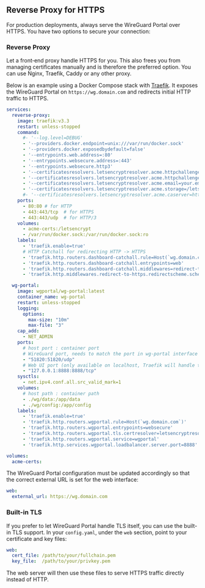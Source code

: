 ## Reverse Proxy for HTTPS

For production deployments, always serve the WireGuard Portal over HTTPS. You have two options to secure your connection:


### Reverse Proxy

Let a front‐end proxy handle HTTPS for you. This also frees you from managing certificates manually and is therefore the preferred option.
You can use Nginx, Traefik, Caddy or any other proxy. 

Below is an example using a Docker Compose stack with [Traefik](https://traefik.io/traefik/). 
It exposes the WireGuard Portal on `https://wg.domain.com` and redirects initial HTTP traffic to HTTPS.

```yaml
services:
  reverse-proxy:
    image: traefik:v3.3
    restart: unless-stopped
    command:
      #- '--log.level=DEBUG'
      - '--providers.docker.endpoint=unix:///var/run/docker.sock'
      - '--providers.docker.exposedbydefault=false'
      - '--entrypoints.web.address=:80'
      - '--entrypoints.websecure.address=:443'
      - '--entrypoints.websecure.http3'
      - '--certificatesresolvers.letsencryptresolver.acme.httpchallenge=true'
      - '--certificatesresolvers.letsencryptresolver.acme.httpchallenge.entrypoint=web'
      - '--certificatesresolvers.letsencryptresolver.acme.email=your.email@domain.com'
      - '--certificatesresolvers.letsencryptresolver.acme.storage=/letsencrypt/acme.json'
      #- '--certificatesresolvers.letsencryptresolver.acme.caserver=https://acme-staging-v02.api.letsencrypt.org/directory'  # just for testing
    ports:
      - 80:80 # for HTTP
      - 443:443/tcp  # for HTTPS
      - 443:443/udp  # for HTTP/3
    volumes:
      - acme-certs:/letsencrypt
      - /var/run/docker.sock:/var/run/docker.sock:ro
    labels:
      - 'traefik.enable=true'
      # HTTP Catchall for redirecting HTTP -> HTTPS
      - 'traefik.http.routers.dashboard-catchall.rule=Host(`wg.domain.com`) && PathPrefix(`/`)'
      - 'traefik.http.routers.dashboard-catchall.entrypoints=web'
      - 'traefik.http.routers.dashboard-catchall.middlewares=redirect-to-https'
      - 'traefik.http.middlewares.redirect-to-https.redirectscheme.scheme=https'

  wg-portal:
    image: wgportal/wg-portal:latest
    container_name: wg-portal
    restart: unless-stopped
    logging:
      options:
        max-size: "10m"
        max-file: "3"
    cap_add:
      - NET_ADMIN
    ports:
      # host port : container port
      # WireGuard port, needs to match the port in wg-portal interface config (add one port mapping for each interface)
      - "51820:51820/udp"
      # Web UI port (only available on localhost, Traefik will handle the HTTPS)
      - "127.0.0.1:8888:8888/tcp"
    sysctls:
      - net.ipv4.conf.all.src_valid_mark=1
    volumes:
      # host path : container path
      - ./wg/data:/app/data
      - ./wg/config:/app/config
    labels:
      - 'traefik.enable=true'
      - 'traefik.http.routers.wgportal.rule=Host(`wg.domain.com`)'
      - 'traefik.http.routers.wgportal.entrypoints=websecure'
      - 'traefik.http.routers.wgportal.tls.certresolver=letsencryptresolver'
      - 'traefik.http.routers.wgportal.service=wgportal'
      - 'traefik.http.services.wgportal.loadbalancer.server.port=8888'

volumes:
  acme-certs:
```

The WireGuard Portal configuration must be updated accordingly so that the correct external URL is set for the web interface:

```yaml
web:
  external_url: https://wg.domain.com
```

### Built-in TLS

If you prefer to let WireGuard Portal handle TLS itself, you can use the built-in TLS support.
In your `config.yaml`, under the `web` section, point to your certificate and key files:

```yaml
web:
  cert_file: /path/to/your/fullchain.pem
  key_file:  /path/to/your/privkey.pem
```

The web server will then use these files to serve HTTPS traffic directly instead of HTTP.